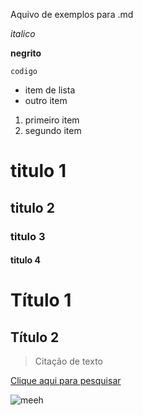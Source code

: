 Aquivo de exemplos para .md

*italico*

**negrito**

`codigo`

* item de lista
* outro item

1. primeiro item
2. segundo item

# titulo 1
## titulo 2
### titulo 3
#### titulo 4

Título 1
========

Título 2
--------

> Citação de texto

[Clique aqui para pesquisar](https://www.google.com.br/ "Google")

![meeh](https://www.spreadshirt.com/image-server/v1/mp/designs/12079478,width=178,height=178/shrug-emoticon-japanese-kaomoji.png "Meeh")

